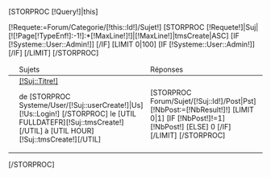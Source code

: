 
[STORPROC [!Query!]|this]
	<table class="TableSuj">
		[!Requete:=Forum/Categorie/[!this::Id!]/Sujet!]
		[STORPROC [!Requete!]|Suj|[![!Page[!TypeEnf!]:-1!]:*[!MaxLine!]!]|[!MaxLine!]|tmsCreate|ASC]
			<thead>
				<tr>
					<td></td>
					<td>Sujets</td>
					<td>R&eacute;ponses</td>
					<td>Vus</td>
					<td>Dernier message</td>
					[IF [!Systeme::User::Admin!]]
						<td></td>
					[/IF]
				</tr>
			</thead>
			<tbody>
				[LIMIT 0|100]
					<tr>
						<td class="TdIco">
							<img src="/Skins/KobEye/Img/Forum/petitSujet.gif" alt="" title=""/>
						</td>
						<td class="TdText">
							<a href="/[!Systeme::CurrentMenu::Url!]/[!this::Url!]/Sujet/[!Suj::Url!]" class="Bold" title="Voir le sujet">[!Suj::Titre!]</a>
							<p>de [STORPROC Systeme/User/[!Suj::userCreate!]|Us]
								[!Us::Login!]
							[/STORPROC]
							le [UTIL FULLDATEFR][!Suj::tmsCreate!][/UTIL] &agrave; [UTIL HOUR][!Suj::tmsCreate!][/UTIL]</p>
						</td>
						<td class="TdNbr">
							[STORPROC Forum/Sujet/[!Suj::Id!]/Post|Pst]
								[!NbPost:=[!NbResult!]!]
								[LIMIT 0|1]
									[IF [!NbPost!]!=1]
										[!NbPost!]
									[ELSE]
										0
									[/IF]
								[/LIMIT]
							[/STORPROC]
						</td>
						<td class="TdNbr">[!Suj::Vu!]</td>
						<td class="TdText">
							[STORPROC Forum/Sujet/[!Suj::Id!]/Post|Pst|0|1|tmsCreate|DESC]
								[UTIL FULLDATEFR][!Pst::tmsCreate!][/UTIL] par
								[STORPROC Systeme/User/[!Pst::userCreate!]|Usr]
									[IF [!Pst::userCreate!]==[!Systeme::User::Id!]]
										<a href="/Espace-perso" title="Mon compte" class="Bold">&nbsp;[!Usr::Login!]</a>
									[ELSE]
										<a href="#nogo" class="Bold">&nbsp;[!Usr::Login!]</a>
									[/IF]
									&nbsp;&agrave; [UTIL HOUR][!Suj::tmsCreate!][/UTIL]
								[/STORPROC]
							[/STORPROC]
						</td>
						[IF [!Systeme::User::Admin!]]
							<td class="TdIco">
								<a href="/[!Lien!]?act=suppCat&chemin=[!Requete!]/[!Suj::Id!]" class="LienSupp" title="Supprimer le sujet"></a>
							</td>
						[/IF]
					</tr>
				[/LIMIT]
			</tbody>
		[/STORPROC]
	</table>
[/STORPROC]<br/><br/>
